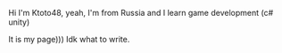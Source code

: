 Hi I'm Ktoto48, yeah, I'm from Russia and I learn game development (c# unity)

It is my page)))
Idk what to write.

<!---
Ktoto48/Ktoto48 is a ✨ special ✨ repository because its `README.md` (this file) appears on your GitHub profile.
You can click the Preview link to take a look at your changes.
--->
